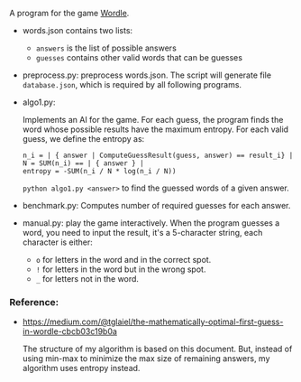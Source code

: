 A program for the game [Wordle](https://www.powerlanguage.co.uk/wordle/).

- words.json contains two lists:
  - `answers` is the list of possible answers
  - `guesses` contains other valid words that can be guesses

- preprocess.py: preprocess words.json.  The script will generate file
    `database.json`, which is required by all following programs.

- algo1.py:

    Implements an AI for the game. For each guess, the program finds the word
    whose possible results have the maximum entropy. For each valid guess, we
    define the entropy as:
    ```
    n_i = | { answer | ComputeGuessResult(guess, answer) == result_i} |
    N = SUM(n_i) == | { answer } |
    entropy = -SUM(n_i / N * log(n_i / N))
    ```

    `python algo1.py <answer>` to find the guessed words of a given answer.

- benchmark.py: Computes number of required guesses for each answer.

- manual.py: play the game interactively.  When the program guesses a word, you
  need to input the result, it's a 5-character string, each character is either:
    - `o` for letters in the word and in the correct spot.
    - `!` for letters in the word but in the wrong spot.
    - `_` for letters not in the word.


### Reference:
- https://medium.com/@tglaiel/the-mathematically-optimal-first-guess-in-wordle-cbcb03c19b0a

    The structure of my algorithm is based on this document. But, instead of
    using min-max to minimize the max size of remaining answers, my algorithm
    uses entropy instead.
